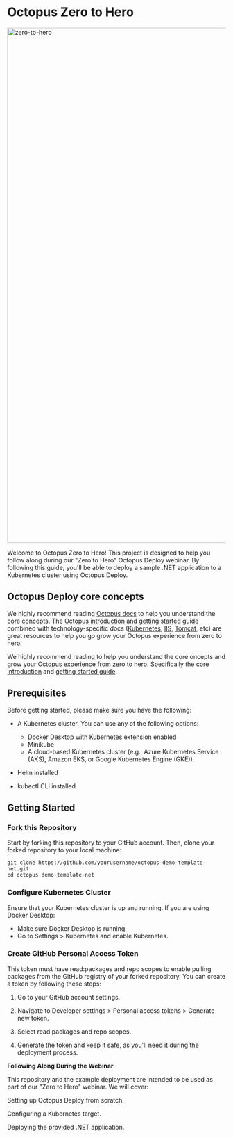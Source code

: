 # Octopus Zero to Hero

<img width="1186" alt="zero-to-hero" src="https://github.com/user-attachments/assets/33f50757-9145-4642-bc14-d7461da0b682">

Welcome to Octopus Zero to Hero! This project is designed to help you follow along during our "Zero to Hero" Octopus Deploy webinar. By following this guide, you'll be able to deploy a sample .NET application to a Kubernetes cluster using Octopus Deploy.

## Octopus Deploy core concepts


We highly recommend reading [Octopus docs](https://octopus.com/docs) to help you understand the core concepts. The [Octopus introduction](https://octopus.com/docs) and [getting started guide](https://octopus.com/docs/getting-started) combined with technology-specific docs ([Kubernetes](), [IIS](), [Tomcat](), etc) are great resources to help you go grow your Octopus experience from zero to hero.


We highly recommend reading  to help you understand the core oncepts and grow your Octopus experience from zero to hero. Specifically the [core introduction](https://octopus.com/docs) and [getting started guide](https://octopus.com/docs/getting-started). 

## Prerequisites

Before getting started, please make sure you have the following:

- A Kubernetes cluster. You can use any of the following options:

  - Docker Desktop with Kubernetes extension enabled
  - Minikube
  - A cloud-based Kubernetes cluster (e.g., Azure Kubernetes Service (AKS), Amazon EKS, or Google Kubernetes Engine (GKE)).

- Helm installed
- kubectl CLI installed

## Getting Started

### Fork this Repository 

Start by forking this repository to your GitHub account. Then, clone your forked repository to your local machine:

```
git clone https://github.com/yourusername/octopus-demo-template-net.git
cd octopus-demo-template-net
```

### Configure Kubernetes Cluster

Ensure that your Kubernetes cluster is up and running. If you are using Docker Desktop:

- Make sure Docker Desktop is running.
- Go to Settings > Kubernetes and enable Kubernetes.

### Create GitHub Personal Access Token

 This token must have read:packages and repo scopes to enable pulling packages from the GitHub registry of your forked repository. You can create a token by following these steps:

  1. Go to your GitHub account settings.
  
  2. Navigate to Developer settings > Personal access tokens >   Generate new token.
  
  3. Select read:packages and repo scopes.

  4. Generate the token and keep it safe, as you'll need it during the deployment process.

**Following Along During the Webinar**

This repository and the example deployment are intended to be used as part of our "Zero to Hero" webinar. We will cover:

Setting up Octopus Deploy from scratch.

Configuring a Kubernetes target.

Deploying the provided .NET application.
